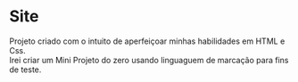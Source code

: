 # Site
Projeto criado com o intuito de aperfeiçoar minhas habilidades em HTML e Css.       
Irei criar um Mini Projeto do zero usando linguaguem de marcação para fins de teste. 


